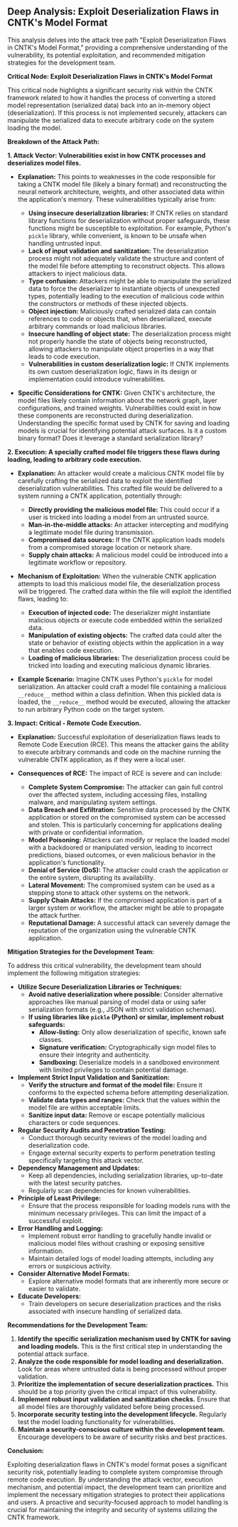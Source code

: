 ## Deep Analysis: Exploit Deserialization Flaws in CNTK's Model Format

This analysis delves into the attack tree path "Exploit Deserialization Flaws in CNTK's Model Format," providing a comprehensive understanding of the vulnerability, its potential exploitation, and recommended mitigation strategies for the development team.

**Critical Node: Exploit Deserialization Flaws in CNTK's Model Format**

This critical node highlights a significant security risk within the CNTK framework related to how it handles the process of converting a stored model representation (serialized data) back into an in-memory object (deserialization). If this process is not implemented securely, attackers can manipulate the serialized data to execute arbitrary code on the system loading the model.

**Breakdown of the Attack Path:**

**1. Attack Vector: Vulnerabilities exist in how CNTK processes and deserializes model files.**

* **Explanation:** This points to weaknesses in the code responsible for taking a CNTK model file (likely a binary format) and reconstructing the neural network architecture, weights, and other associated data within the application's memory. These vulnerabilities typically arise from:
    * **Using insecure deserialization libraries:**  If CNTK relies on standard library functions for deserialization without proper safeguards, these functions might be susceptible to exploitation. For example, Python's `pickle` library, while convenient, is known to be unsafe when handling untrusted input.
    * **Lack of input validation and sanitization:**  The deserialization process might not adequately validate the structure and content of the model file before attempting to reconstruct objects. This allows attackers to inject malicious data.
    * **Type confusion:** Attackers might be able to manipulate the serialized data to force the deserializer to instantiate objects of unexpected types, potentially leading to the execution of malicious code within the constructors or methods of these injected objects.
    * **Object injection:** Maliciously crafted serialized data can contain references to code or objects that, when deserialized, execute arbitrary commands or load malicious libraries.
    * **Insecure handling of object state:**  The deserialization process might not properly handle the state of objects being reconstructed, allowing attackers to manipulate object properties in a way that leads to code execution.
    * **Vulnerabilities in custom deserialization logic:** If CNTK implements its own custom deserialization logic, flaws in its design or implementation could introduce vulnerabilities.

* **Specific Considerations for CNTK:**  Given CNTK's architecture, the model files likely contain information about the network graph, layer configurations, and trained weights. Vulnerabilities could exist in how these components are reconstructed during deserialization. Understanding the specific format used by CNTK for saving and loading models is crucial for identifying potential attack surfaces. Is it a custom binary format? Does it leverage a standard serialization library?

**2. Execution: A specially crafted model file triggers these flaws during loading, leading to arbitrary code execution.**

* **Explanation:** An attacker would create a malicious CNTK model file by carefully crafting the serialized data to exploit the identified deserialization vulnerabilities. This crafted file would be delivered to a system running a CNTK application, potentially through:
    * **Directly providing the malicious model file:**  This could occur if a user is tricked into loading a model from an untrusted source.
    * **Man-in-the-middle attacks:**  An attacker intercepting and modifying a legitimate model file during transmission.
    * **Compromised data sources:** If the CNTK application loads models from a compromised storage location or network share.
    * **Supply chain attacks:**  A malicious model could be introduced into a legitimate workflow or repository.

* **Mechanism of Exploitation:** When the vulnerable CNTK application attempts to load this malicious model file, the deserialization process will be triggered. The crafted data within the file will exploit the identified flaws, leading to:
    * **Execution of injected code:**  The deserializer might instantiate malicious objects or execute code embedded within the serialized data.
    * **Manipulation of existing objects:** The crafted data could alter the state or behavior of existing objects within the application in a way that enables code execution.
    * **Loading of malicious libraries:** The deserialization process could be tricked into loading and executing malicious dynamic libraries.

* **Example Scenario:** Imagine CNTK uses Python's `pickle` for model serialization. An attacker could craft a model file containing a malicious `__reduce__` method within a class definition. When this pickled data is loaded, the `__reduce__` method would be executed, allowing the attacker to run arbitrary Python code on the target system.

**3. Impact: Critical - Remote Code Execution.**

* **Explanation:** Successful exploitation of deserialization flaws leads to Remote Code Execution (RCE). This means the attacker gains the ability to execute arbitrary commands and code on the machine running the vulnerable CNTK application, as if they were a local user.

* **Consequences of RCE:** The impact of RCE is severe and can include:
    * **Complete System Compromise:** The attacker can gain full control over the affected system, including accessing files, installing malware, and manipulating system settings.
    * **Data Breach and Exfiltration:** Sensitive data processed by the CNTK application or stored on the compromised system can be accessed and stolen. This is particularly concerning for applications dealing with private or confidential information.
    * **Model Poisoning:** Attackers can modify or replace the loaded model with a backdoored or manipulated version, leading to incorrect predictions, biased outcomes, or even malicious behavior in the application's functionality.
    * **Denial of Service (DoS):** The attacker could crash the application or the entire system, disrupting its availability.
    * **Lateral Movement:**  The compromised system can be used as a stepping stone to attack other systems on the network.
    * **Supply Chain Attacks:** If the compromised application is part of a larger system or workflow, the attacker might be able to propagate the attack further.
    * **Reputational Damage:**  A successful attack can severely damage the reputation of the organization using the vulnerable CNTK application.

**Mitigation Strategies for the Development Team:**

To address this critical vulnerability, the development team should implement the following mitigation strategies:

* **Utilize Secure Deserialization Libraries or Techniques:**
    * **Avoid native deserialization where possible:**  Consider alternative approaches like manual parsing of model data or using safer serialization formats (e.g., JSON with strict validation schemas).
    * **If using libraries like `pickle` (Python) or similar, implement robust safeguards:**
        * **Allow-listing:** Only allow deserialization of specific, known safe classes.
        * **Signature verification:** Cryptographically sign model files to ensure their integrity and authenticity.
        * **Sandboxing:** Deserialize models in a sandboxed environment with limited privileges to contain potential damage.
* **Implement Strict Input Validation and Sanitization:**
    * **Verify the structure and format of the model file:** Ensure it conforms to the expected schema before attempting deserialization.
    * **Validate data types and ranges:** Check that the values within the model file are within acceptable limits.
    * **Sanitize input data:**  Remove or escape potentially malicious characters or code sequences.
* **Regular Security Audits and Penetration Testing:**
    * Conduct thorough security reviews of the model loading and deserialization code.
    * Engage external security experts to perform penetration testing specifically targeting this attack vector.
* **Dependency Management and Updates:**
    * Keep all dependencies, including serialization libraries, up-to-date with the latest security patches.
    * Regularly scan dependencies for known vulnerabilities.
* **Principle of Least Privilege:**
    * Ensure that the process responsible for loading models runs with the minimum necessary privileges. This can limit the impact of a successful exploit.
* **Error Handling and Logging:**
    * Implement robust error handling to gracefully handle invalid or malicious model files without crashing or exposing sensitive information.
    * Maintain detailed logs of model loading attempts, including any errors or suspicious activity.
* **Consider Alternative Model Formats:**
    * Explore alternative model formats that are inherently more secure or easier to validate.
* **Educate Developers:**
    * Train developers on secure deserialization practices and the risks associated with insecure handling of serialized data.

**Recommendations for the Development Team:**

1. **Identify the specific serialization mechanism used by CNTK for saving and loading models.** This is the first critical step in understanding the potential attack surface.
2. **Analyze the code responsible for model loading and deserialization.** Look for areas where untrusted data is being processed without proper validation.
3. **Prioritize the implementation of secure deserialization practices.** This should be a top priority given the critical impact of this vulnerability.
4. **Implement robust input validation and sanitization checks.** Ensure that all model files are thoroughly validated before being processed.
5. **Incorporate security testing into the development lifecycle.** Regularly test the model loading functionality for vulnerabilities.
6. **Maintain a security-conscious culture within the development team.** Encourage developers to be aware of security risks and best practices.

**Conclusion:**

Exploiting deserialization flaws in CNTK's model format poses a significant security risk, potentially leading to complete system compromise through remote code execution. By understanding the attack vector, execution mechanism, and potential impact, the development team can prioritize and implement the necessary mitigation strategies to protect their applications and users. A proactive and security-focused approach to model handling is crucial for maintaining the integrity and security of systems utilizing the CNTK framework.
